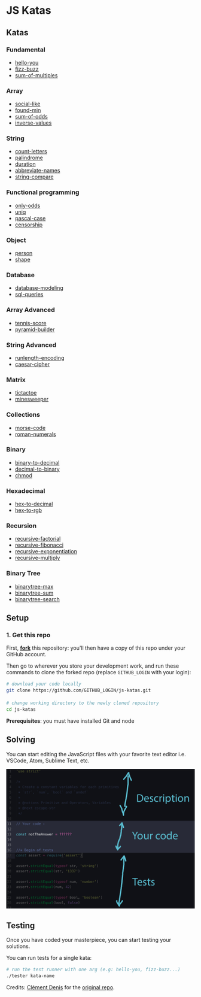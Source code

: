 # JS Katas

## Katas

### Fundamental

- [hello-you](./exercises/hello-you.js)
- [fizz-buzz](./exercises/fizz-buzz.js)
- [sum-of-multiples](./exercises/sum-of-multiples.js)

### Array

- [social-like](./exercises/social-like.js)
- [found-min](./exercises/found-min.js)
- [sum-of-odds](./exercises/sum-of-odds.js)
- [inverse-values](./exercises/inverse-values.js)

### String

- [count-letters](./exercises/count-letters.js)
- [palindrome](./exercises/palindrome.js)
- [duration](./exercises/duration.js)
- [abbreviate-names](./exercises/abbreviate-names.js)
- [string-compare](./exercises/string-compare.js)

### Functional programming

- [only-odds](./exercises/only-odds.js)
- [uniq](./exercises/uniq.js)
- [pascal-case](./exercises/pascal-case.js)
- [censorship](./exercises/censorship.js)

### Object

- [person](./exercises/person.js)
- [shape](./exercises/shape.js)

### Database

- [database-modeling](./exercises/database-modeling.md)
- [sql-queries](./exercises/sql-queries.md)

### Array Advanced

- [tennis-score](./exercises/tennis-score.js)
- [pyramid-builder](./exercises/pyramid-builder.js)

### String Advanced

- [runlength-encoding](./exercises/runlength-encoding.js)
- [caesar-cipher](./exercises/caesar-cipher.js)

### Matrix

- [tictactoe](./exercises/tictactoe.js)
- [minesweeper](./exercises/minesweeper.js)

### Collections

- [morse-code](./exercises/morse-code.js)
- [roman-numerals](./exercises/roman-numerals.js)

### Binary

- [binary-to-decimal](./exercises/binary-to-decimal.js)
- [decimal-to-binary](./exercises/decimal-to-binary.js)
- [chmod](./exercises/chmod.js)

### Hexadecimal

- [hex-to-decimal](./exercises/hex-to-decimal.js)
- [hex-to-rgb](./exercises/hex-to-rgb.js)

### Recursion

- [recursive-factorial](./exercises/recursive-factorial.js)
- [recursive-fibonacci](./exercises/recursive-fibonacci.js)
- [recursive-exponentiation](./exercises/recursive-exponentiation.js)
- [recursive-multiply](./exercises/recursive-multiply.js)

### Binary Tree

- [binarytree-max](./exercises/binarytree-max.js)
- [binarytree-sum](./exercises/binarytree-sum.js)
- [binarytree-search](./exercises/binarytree-search.js)

## Setup

### 1. Get this repo

First, [**fork**](https://github.com/WildCodeSchool/js-katas/fork?fragment=1) this repository: you'll then have a copy of this repo under your GitHub account.

Then go to wherever you store your development work, and run these commands to clone the forked repo (replace `GITHUB_LOGIN` with your login):

```sh
# download your code locally
git clone https://github.com/GITHUB_LOGIN/js-katas.git

# change working directory to the newly cloned repository
cd js-katas
```

**Prerequisites**: you must have installed Git and node

## Solving

You can start editing the JavaScript files with your favorite text editor i.e. VSCode, Atom, Sublime Text, etc.

![where-to-code](img/where-to-code.png)

## Testing

Once you have coded your masterpiece, you can start testing your solutions.

You can run tests for a single kata:

```sh
# run the test runner with one arg (e.g: hello-you, fizz-buzz...)
./tester kata-name
```

Credits: [Clément Denis](https://github.com/kigiri) for the [original repo](https://github.com/nan-academy/js-training).
